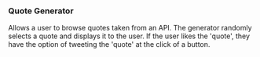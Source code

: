 ### Quote Generator ###

Allows a user to browse quotes taken from an API. The generator randomly selects a quote and displays it to the user. If the user likes the 'quote', they have the option of tweeting the 'quote' at the click of a button.

